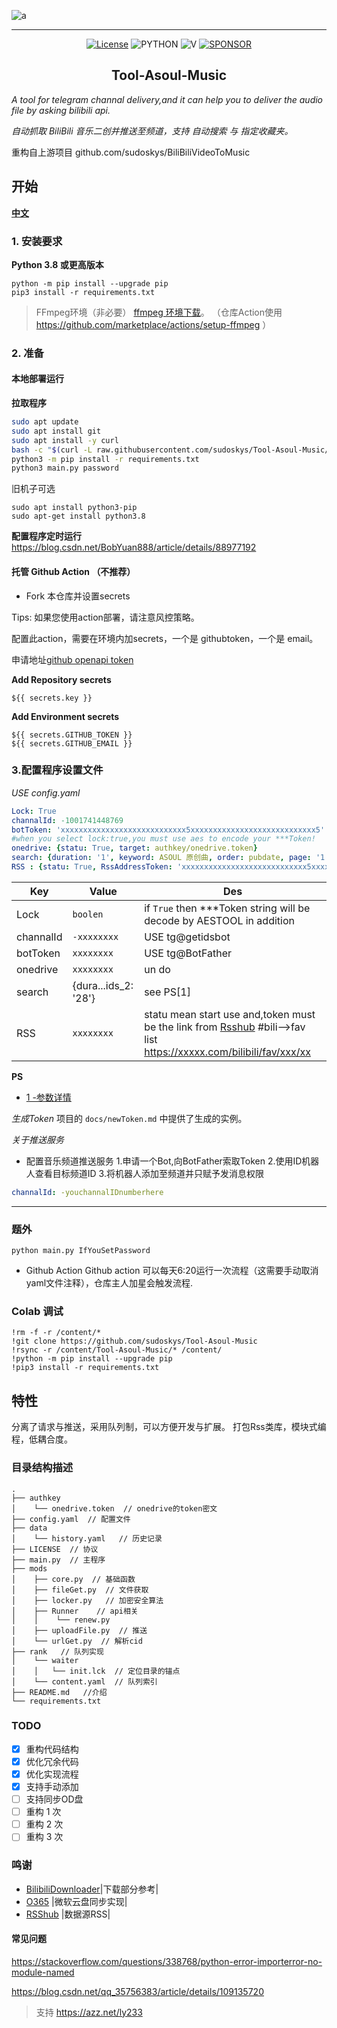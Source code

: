 

![a](https://s1.328888.xyz/2022/04/13/fPSGZ.jpg)

------------------------------------

<p align="center">
  <a href="https://img.shields.io/badge/LICENSE-Apache2-ff69b4"><img alt="License" src="https://img.shields.io/badge/LICENSE-Apache2-ff69b4"></a>
  <img src="https://img.shields.io/badge/USE-python-green" alt="PYTHON" >
  <img src="https://img.shields.io/badge/Version-220415-9cf" alt="V" >
  <a href="https://azz.net/ly233"><img src="https://img.shields.io/badge/Sponsor-Alipay-ff69b4" alt="SPONSOR"></a>
</p>


<h2 align="center">Tool-Asoul-Music</h2>


*A tool for telegram channal delivery,and it can help you to deliver the audio file by asking bilibili api.*

*自动抓取 BiliBili 音乐二创并推送至频道，支持 自动搜索 与 指定收藏夹。*

重构自上游项目 github.com/sudoskys/BiliBiliVideoToMusic



## 开始

**[中文](README.md)**

### 1. 安装要求

**Python 3.8 或更高版本** 
```shell
python -m pip install --upgrade pip
pip3 install -r requirements.txt
```

>FFmpeg环境（非必要）
> [ffmpeg 环境下载](https://ffmpeg.org/download.html#get-packages)。 （仓库Action使用 https://github.com/marketplace/actions/setup-ffmpeg ）


### 2. 准备
#### 本地部署运行
**拉取程序**

```bash
sudo apt update
sudo apt install git
sudo apt install -y curl
bash -c "$(curl -L raw.githubusercontent.com/sudoskys/Tool-Asoul-Music/main/setup.sh)"
python3 -m pip install -r requirements.txt
python3 main.py password
```
旧机子可选
```
sudo apt install python3-pip
sudo apt-get install python3.8
```

**配置程序定时运行**
https://blog.csdn.net/BobYuan888/article/details/88977192

#### 托管 Github Action （不推荐）
* Fork 本仓库并设置secrets

Tips: 如果您使用action部署，请注意风控策略。

配置此action，需要在环境内加secrets，一个是 githubtoken，一个是 email。

申请地址[github openapi token](https://github.com/settings/tokens/new)


**Add Repository secrets**
```
${{ secrets.key }}
```

**Add Environment secrets**
```
${{ secrets.GITHUB_TOKEN }}
${{ secrets.GITHUB_EMAIL }}

```




### 3.配置程序设置文件


*USE config.yaml*

```yaml
Lock: True
channalId: -1001741448769
botToken: 'xxxxxxxxxxxxxxxxxxxxxxxxxxxx5xxxxxxxxxxxxxxxxxxxxxxxxxxxx5'
#when you select lock:true,you must use aes to encode your ***Token! 
onedrive: {statu: True, target: authkey/onedrive.token}
search: {duration: '1', keyword: ASOUL 原创曲, order: pubdate, page: '1', search_type: video,  tids_1: '3', tids_2: '28'}
RSS : {statu: True, RssAddressToken: 'xxxxxxxxxxxxxxxxxxxxxxxxxxxx5xxxxxxxxxxxxxxxxxxxxxxxxxxxx5'}
```

| Key           |     Value     |    Des       |
| ------------- | ------------- | ------------- |
| Lock  | `boolen` | if `True` then ***Token string will be decode by AESTOOL in addition  |
| channalId  | `-xxxxxxxx` | USE tg@getidsbot  |
| botToken  | `xxxxxxxx` | USE tg@BotFather  |
| onedrive  | `xxxxxxxx` | un do  |
| search  | {dura...ids_2: '28'} | see PS[1] |
| RSS  | `xxxxxxxx` | statu mean start use and,token must be the link from [Rsshub](docs.rsshub.app) #bili-->fav list https://xxxxx.com/bilibili/fav/xxx/xx |


**PS** 
- [1 -参数详情](https://github.com/SocialSisterYi/bilibili-API-collect/blob/master/search/search_request.md#%E5%88%86%E7%B1%BB%E6%90%9C%E7%B4%A2web%E7%AB%AF)



*生成Token*
项目的 `docs/newToken.md` 中提供了生成的实例。

*关于推送服务*
- 配置音乐频道推送服务
1.申请一个Bot,向BotFather索取Token
2.使用ID机器人查看目标频道ID
3.将机器人添加至频道并只赋予发消息权限
```yaml
channalId: -youchannalIDnumberhere
```


------------------


### 题外

```shell
python main.py IfYouSetPassword
```
- Github Action
Github action 可以每天6:20运行一次流程（这需要手动取消yaml文件注释），仓库主人加星会触发流程.




### Colab 调试

```
!rm -f -r /content/*
!git clone https://github.com/sudoskys/Tool-Asoul-Music
!rsync -r /content/Tool-Asoul-Music/* /content/
!python -m pip install --upgrade pip
!pip3 install -r requirements.txt
```

## 特性

分离了请求与推送，采用队列制，可以方便开发与扩展。
打包Rss类库，模块式编程，低耦合度。


### 目录结构描述
```
.
├── authkey
│    └── onedrive.token  // onedrive的token密文
├── config.yaml  // 配置文件
├── data
│    └── history.yaml   // 历史记录
├── LICENSE  // 协议
├── main.py  // 主程序
├── mods
│    ├── core.py  // 基础函数
│    ├── fileGet.py  // 文件获取
│    ├── locker.py   // 加密安全算法
│    ├── Runner    // api相关
│    │    └── renew.py
│    ├── uploadFile.py  // 推送
│    └── urlGet.py  // 解析cid
├── rank   // 队列实现
│    └── waiter
│    │   └── init.lck  // 定位目录的锚点
│    └── content.yaml  // 队列索引
├── README.md   //介绍
└── requirements.txt 

```

### TODO
- [x] 重构代码结构
- [x] 优化冗余代码
- [x] 优化实现流程
- [x] 支持手动添加
- [ ] 支持同步OD盘
- [ ] 重构 1 次
- [ ] 重构 2 次
- [ ] 重构 3 次

### 鸣谢

- [BilibiliDownloader](https://github.com/liuyunhaozz/bilibiliDownloader)|下载部分参考|
- [O365](https://github.com/O365/python-o365) |微软云盘同步实现|
- [RSShub](https://docs.rsshub.app/) |数据源RSS|


#### 常见问题

https://stackoverflow.com/questions/338768/python-error-importerror-no-module-named

https://blog.csdn.net/qq_35756383/article/details/109135720


>支持 https://azz.net/ly233

